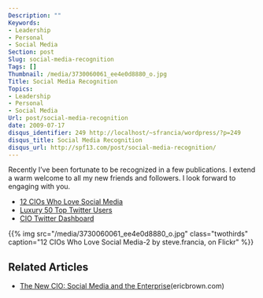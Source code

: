 ```yaml
---
Description: ""
Keywords:
- Leadership
- Personal
- Social Media
Section: post
Slug: social-media-recognition
Tags: []
Thumbnail: /media/3730060061_ee4e0d8880_o.jpg
Title: Social Media Recognition
Topics:
- Leadership
- Personal
- Social Media
Url: post/social-media-recognition
date: 2009-07-17
disqus_identifier: 249 http://localhost/~sfrancia/wordpress/?p=249
disqus_title: Social Media Recognition
disqus_url: http://spf13.com/post/social-media-recognition/
---
```


Recently I’ve been fortunate to be recognized in a few publications.
I extend a warm welcome to all my new friends and followers. I look
forward to engaging with you.

-   [12 CIOs Who Love Social
    Media](http://www.ciozone.com/index.php/Career/12-CIOs-Who-Love-Social-Media.html%20)
-   [Luxury 50 Top Twitter
    Users](http://mosnarcommunications.blogspot.com/2009/06/luxury-50-top-twitter-users.html)
-   [CIO Twitter
    Dashboard](http://www.ciodashboard.com/cio-twitter-dashboard/)


{{% img src="/media/3730060061_ee4e0d8880_o.jpg" class="twothirds" caption="12 CIOs Who Love Social Media-2 by steve.francia, on Flickr" %}}


## Related Articles

-   [The New CIO: Social Media and the
    Enterprise](http://ericbrown.com/the-new-cio-social-media-the-enterprise.htm/trackback)(ericbrown.com)

